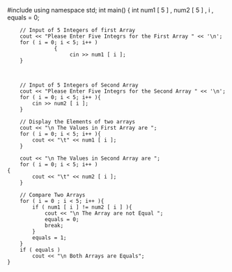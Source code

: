 #include<iostream>
using namespace std;
	int main()
	{
		int num1 [ 5 ] , num2 [ 5 ] , i , equals = 0;
		
		// Input of 5 Integers of first Array
		cout << "Please Enter Five Integrs for the First Array " << '\n';
		for ( i = 0; i < 5; i++ )
				   {
						cin >> num1 [ i ];
		}
		
	
		
		// Input of 5 Integers of Second Array
		cout << "Please Enter Five Integrs for the Second Array " << '\n';
		for ( i = 0; i < 5; i++ ){
			cin >> num2 [ i ];
		}
		
		// Display the Elements of two arrays 
		cout << "\n The Values in First Array are ";
		for ( i = 0; i < 5; i++ ){
			cout << "\t" << num1 [ i ];
		}
		
		cout << "\n The Values in Second Array are ";
		for ( i = 0; i < 5; i++ )
	{
			cout << "\t" << num2 [ i ];
		}
		
		// Compare Two Arrays 
		for ( i = 0 ; i < 5; i++ ){
			if ( num1 [ i ] != num2 [ i ] ){
				cout << "\n The Array are not Equal ";
				equals = 0;
				break;
			}
			equals = 1;
		} 
		if ( equals )
			cout << "\n Both Arrays are Equals";
	}
